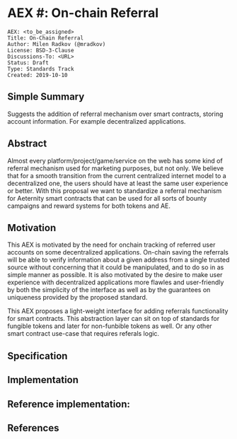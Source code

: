 # AEX #: On-chain Referral

```
AEX: <to_be_assigned>
Title: On-Chain Referral
Author: Milen Radkov (@mradkov)
License: BSD-3-Clause
Discussions-To: <URL>
Status: Draft
Type: Standards Track
Created: 2019-10-10
```

## Simple Summary

Suggests the addition of referral mechanism over smart contracts, storing account information. For example decentralized applications.

## Abstract

Almost every platform/project/game/service on the web has some kind of referral mechanism used for marketing purposes, but not only. We believe that for a smooth transition from the current centralized internet model to a decentralized one, the users should have at least the same user experience or better. With this proposal we want to standardize a referral mechanism for Aeternity smart contracts that can be used for all sorts of bounty campaigns and reward systems for both tokens and AE.

## Motivation

This AEX is motivated by the need for onchain tracking of referred user accounts on some decentralized applications. On-chain saving the referrals will be able to verify information about a given address from a single trusted source without concerning that it could be manipulated, and to do so in as simple manner as possible. It is also motivated by the desire to make user experience with decentralized applications more flawles and user-friendly by both the simplicity of the interface as well as by the guarantees on uniqueness provided by the proposed standard.

This AEX proposes a light-weight interface for adding referrals functionality for smart contracts. This abstraction layer can sit on top of standards for fungible tokens and later for non-funbible tokens as well. Or any other smart contract use-case that requires referals logic.

## Specification

## Implementation

Reference implementation:
- 

## References


